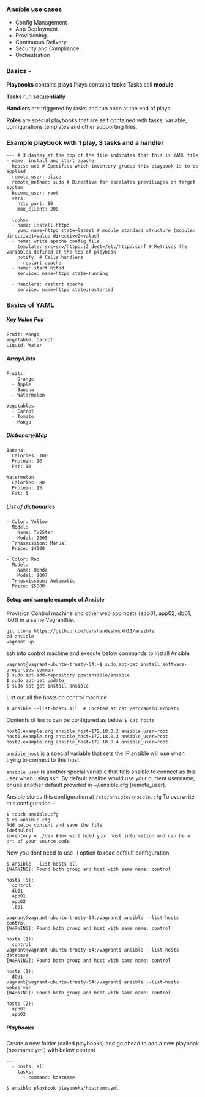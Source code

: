 ### Ansible use cases
- Config Management
- App Deployment
- Provisioning
- Continuous Delivery
- Security and Compliance
- Orchestration

### Basics - 
**Playbooks** contains **plays**
Plays contains **tasks**
Tasks call **module**

**Tasks** run **sequentially**

**Handlers** are triggered by tasks and run once at the end of plays.

**Roles** are special playbooks that are self contained with tasks, variable, configurations templates and other supporting files.

### Example playbook with 1 play, 3 tasks and a handler
```
--- # 3 dashes at the dop of the file indicates that this is YAML file
- name: install and start apache 
  hosts: web # Specifies which inventory gruoup this playbook is to be applied
  remote_user: alice
  remote_method: sudo # Directive for escalates previliages on target system
  become_user: root
  vars:
    http_port: 80
    max_client: 200
  
  tasks:
  - name: install httpd
    yum: name=httpd state=latest # module standard structure (module: directive1=value directive2=value)
  - name: write apache config file
    template: src=srv/httpd.j2 dest=/etc/httpd.conf # Retrives the variables defined at the top of playbook
    notify: # Calls handlers
    - restart apache
  - name: start httpd
    service: name=httpd state=running
  
  - handlers: restart apache
    service: name=httpd state:restarted
```



### Basics of YAML
##### Key Value Pair

```
Fruit: Mango
Vegetable: Carrot
Liquid: Water
```


##### Array/Lists
```
Fruits:
  - Orange
  - Apple
  - Banana
  - Watermelon

Vegetables:
  - Carrot
  - Tomato
  - Mango
```  

##### Dictionary/Map
```
Banana:
  Calories: 100
  Protein: 20
  Fat: 10

Watermelon:
  Calories: 80
  Protein: 15
  Fat: 5
```  

##### List of dictionaries
```
- Color: Yellow
  Model:
    Name: TVSStar
    Model: 2005
  Trnasmission: Manual
  Price: $4000
    
- Color: Red
  Model:
    Name: Honda
    Model: 2007
  Trnasmission: Automatic
  Price: $5000    
  ```
  #### Setup and sample example of Ansible
  Provision Control machine and other web app hosts (app01, app02, db01, lb01) in a same Vagrantfile. 
  ```
  git clone https://github.com/darshandeshmukh11/ansible
  cd ansible
  vagrant up
  ```
  ssh into control machine and execute below commands to install Ansible
  ```
  vagrant@vagrant-ubuntu-trusty-64:~$ sudo apt-get install software-properties-common
  $ sudo apt-add-repository ppa:ansible/ansible
  $ sudo apt-get update
  $ sudo apt-get install ansible
  ```
  
  List out all the hosts on control machine
  ```
  $ ansible --list-hosts all  # Located at cat /etc/ansible/hosts
  ```
  Contents of `hosts` can be configured as below 
  `$ cat hosts` 
  ```
  host0.example.org ansible_host=172.18.0.2 ansible_user=root
  host1.example.org ansible_host=172.18.0.3 ansible_user=root
  host2.example.org ansible_host=172.18.0.4 ansible_user=root
  ```
  `ansible_host` is a special variable that sets the IP ansible will use when trying to connect to this host.

  `ansible_user` is another special variable that tells ansible to connect as this user when using ssh. By default ansible would use       your current username, or use another default provided in ~/.ansible.cfg (remote_user).

  Ansible stores this configuration at ```/etc/ansible/ansible.cfg``` 
  To overwrite this configuration - 
  ```
  $ touch ansible.cfg
  $ vi ansible.cfg
  Add below content and save the file 
  [defaults]
  inventory = ./dev #dev will hold your host information and can be a prt of your source code
  ```
  Now you dont need to use -i option to read default configuration
  ```
  $ ansible --list-hosts all
  [WARNING]: Found both group and host with same name: control

  hosts (5):
    control
    db01
    app01
    app02
    lb01
 
  vagrant@vagrant-ubuntu-trusty-64:/vagrant$ ansible --list-hosts control
  [WARNING]: Found both group and host with same name: control

  hosts (1):
    control
 vagrant@vagrant-ubuntu-trusty-64:/vagrant$ ansible --list-hosts database
 [WARNING]: Found both group and host with same name: control

  hosts (1):
    db01
 vagrant@vagrant-ubuntu-trusty-64:/vagrant$ ansible --list-hosts webserver
 [WARNING]: Found both group and host with same name: control

  hosts (2):
    app01
    app02
``` 
##### Playbooks
Create a new folder (called playbooks) and go ahead to add a new playbook (hostname.yml) with below content 
```
---
  - hosts: all
    tasks:
      - command: hostname

$ ansible-playbook playbooks/hostname.yml
```
